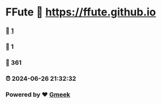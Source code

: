 # FFute :link: https://ffute.github.io 
### :page_facing_up: [1](https://ffute.github.io/tag.html) 
### :speech_balloon: 1 
### :hibiscus: 361 
### :alarm_clock: 2024-06-26 21:32:32 
### Powered by :heart: [Gmeek](https://github.com/Meekdai/Gmeek)
